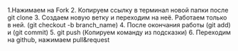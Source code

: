 1.Нажимаем на Fork
2. Копируем ссылку в терминал новой папки после git clone
3. Создаем новую ветку и переходим на неё. Работаем только в ней. (git checkout -b branch_name)
4. После окончания работы (git add) и (git commit)
5. git push (Копируем команду из подсказки)
6. Переходим на github, нажимаем pull&request
